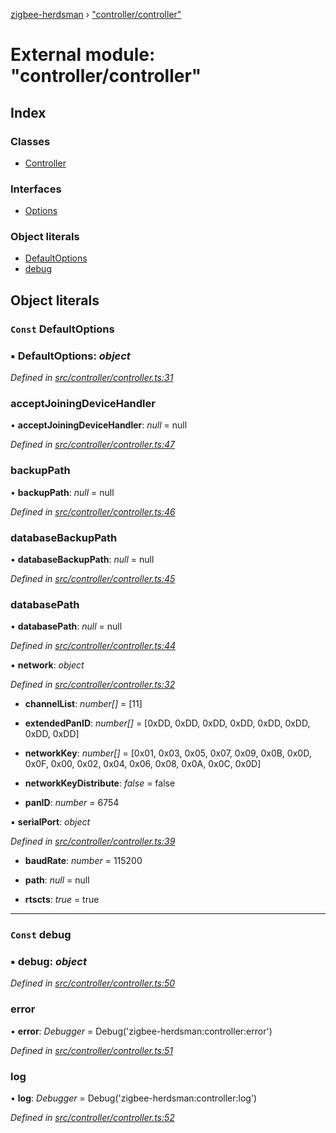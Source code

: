 [zigbee-herdsman](../README.md) › ["controller/controller"](_controller_controller_.md)

# External module: "controller/controller"

## Index

### Classes

* [Controller](../classes/_controller_controller_.controller.md)

### Interfaces

* [Options](../interfaces/_controller_controller_.options.md)

### Object literals

* [DefaultOptions](_controller_controller_.md#const-defaultoptions)
* [debug](_controller_controller_.md#const-debug)

## Object literals

### `Const` DefaultOptions

### ▪ **DefaultOptions**: *object*

*Defined in [src/controller/controller.ts:31](https://github.com/Koenkk/zigbee-herdsman/blob/293b172/src/controller/controller.ts#L31)*

###  acceptJoiningDeviceHandler

• **acceptJoiningDeviceHandler**: *null* = null

*Defined in [src/controller/controller.ts:47](https://github.com/Koenkk/zigbee-herdsman/blob/293b172/src/controller/controller.ts#L47)*

###  backupPath

• **backupPath**: *null* = null

*Defined in [src/controller/controller.ts:46](https://github.com/Koenkk/zigbee-herdsman/blob/293b172/src/controller/controller.ts#L46)*

###  databaseBackupPath

• **databaseBackupPath**: *null* = null

*Defined in [src/controller/controller.ts:45](https://github.com/Koenkk/zigbee-herdsman/blob/293b172/src/controller/controller.ts#L45)*

###  databasePath

• **databasePath**: *null* = null

*Defined in [src/controller/controller.ts:44](https://github.com/Koenkk/zigbee-herdsman/blob/293b172/src/controller/controller.ts#L44)*

▪ **network**: *object*

*Defined in [src/controller/controller.ts:32](https://github.com/Koenkk/zigbee-herdsman/blob/293b172/src/controller/controller.ts#L32)*

* **channelList**: *number[]* = [11]

* **extendedPanID**: *number[]* = [0xDD, 0xDD, 0xDD, 0xDD, 0xDD, 0xDD, 0xDD, 0xDD]

* **networkKey**: *number[]* = [0x01, 0x03, 0x05, 0x07, 0x09, 0x0B, 0x0D, 0x0F, 0x00, 0x02, 0x04, 0x06, 0x08, 0x0A, 0x0C, 0x0D]

* **networkKeyDistribute**: *false* = false

* **panID**: *number* = 6754

▪ **serialPort**: *object*

*Defined in [src/controller/controller.ts:39](https://github.com/Koenkk/zigbee-herdsman/blob/293b172/src/controller/controller.ts#L39)*

* **baudRate**: *number* = 115200

* **path**: *null* = null

* **rtscts**: *true* = true

___

### `Const` debug

### ▪ **debug**: *object*

*Defined in [src/controller/controller.ts:50](https://github.com/Koenkk/zigbee-herdsman/blob/293b172/src/controller/controller.ts#L50)*

###  error

• **error**: *Debugger* = Debug('zigbee-herdsman:controller:error')

*Defined in [src/controller/controller.ts:51](https://github.com/Koenkk/zigbee-herdsman/blob/293b172/src/controller/controller.ts#L51)*

###  log

• **log**: *Debugger* = Debug('zigbee-herdsman:controller:log')

*Defined in [src/controller/controller.ts:52](https://github.com/Koenkk/zigbee-herdsman/blob/293b172/src/controller/controller.ts#L52)*
